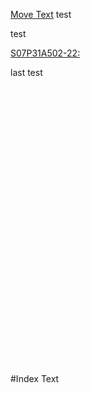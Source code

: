 [Move Text](#index-text)
test

 test

 [S07P31A502-22:](https://ssafy.atlassian.net/browse/S07P31A502-22)

last test

<br><br><br><br><br><br><br><br><br><br><br><br><br><br><br><br><br><br><br><br><br><br><br><br><br><br><br>
#Index Text
